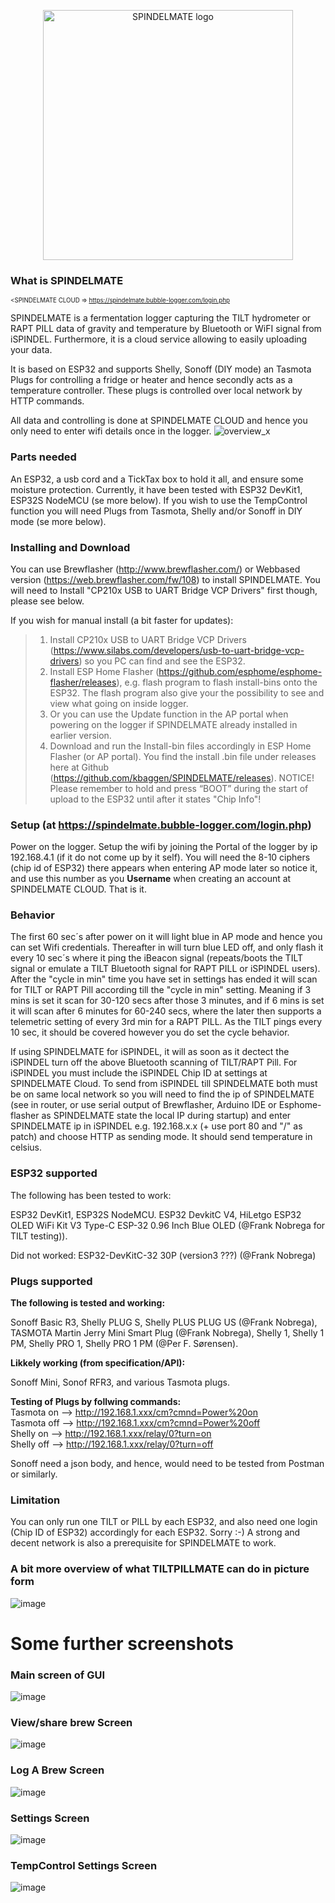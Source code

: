 <p align="center">
    <img width="400" src="https://user-images.githubusercontent.com/16992918/218797276-db2669b0-3015-4daa-a63e-b171f8bf125d.png" alt="SPINDELMATE logo">
  </p>


### What is SPINDELMATE
<sup><sub><SPINDELMATE CLOUD => https://spindelmate.bubble-logger.com/login.php</sup></sub>

SPINDELMATE is a fermentation logger capturing the TILT hydrometer or RAPT PILL data of gravity and temperature by Bluetooth or WiFI signal from iSPINDEL. Furthermore, it is a cloud service allowing to easily uploading your data.

It is based on ESP32 and supports Shelly, Sonoff (DIY mode) an Tasmota Plugs for controlling a fridge or heater and hence secondly acts as a temperature controller. These plugs is controlled over local network by HTTP commands.

All data and controlling is done at SPINDELMATE CLOUD and hence you only need to enter wifi details once in the logger.
![overview_x](https://user-images.githubusercontent.com/16992918/218760899-e3352de1-693a-4ffb-9fd5-a7318df9352b.png)



### Parts needed
An ESP32, a usb cord and a TickTax box to hold it all, and ensure some moisture protection. Currently, it have been tested with ESP32 DevKit1, ESP32S NodeMCU (se more below). If you wish to use the TempControl function you will need Plugs from Tasmota, Shelly and/or Sonoff in DIY mode (se more below).

### Installing and Download
You can use Brewflasher (http://www.brewflasher.com/) or Webbased version (https://web.brewflasher.com/fw/108) to install SPINDELMATE. You will need to Install "CP210x USB to UART Bridge VCP Drivers" first though, please see below.

If you wish for manual install (a bit faster for updates):
> 1. Install CP210x USB to UART Bridge VCP Drivers (https://www.silabs.com/developers/usb-to-uart-bridge-vcp-drivers) so you PC can find and see the ESP32.
> 2. Install ESP Home Flasher (https://github.com/esphome/esphome-flasher/releases), e.g. flash program to flash install-bins onto the ESP32. The flash program also give your the possibility to see and view what going on inside logger.
> 2. Or you can use the Update function in the AP portal when powering on the logger if SPINDELMATE already installed in earlier version. 
> 3. Download and run the Install-bin files accordingly in ESP Home Flasher (or AP portal). You find the install .bin file under releases here at Github (https://github.com/kbaggen/SPINDELMATE/releases).
NOTICE! Please remember to hold and press “BOOT” during the start of upload to the ESP32 until after it states "Chip Info"!


### Setup (at https://spindelmate.bubble-logger.com/login.php)
Power on the logger. Setup the wifi by joining the Portal of the logger by ip 192.168.4.1 (if it do not come up by it self). You will need the 8-10 ciphers (chip id of ESP32) there appears when entering AP mode later so notice it, and use this number as you __Username__ when creating an account at SPINDELMATE CLOUD. That is it. 


### Behavior
The first 60 sec´s after power on it will light blue in AP mode and hence you can set Wifi credentials. Thereafter in will turn blue LED off, and only flash it every 10 sec´s where it ping the iBeacon signal (repeats/boots the  TILT signal or emulate a TILT Bluetooth signal for RAPT PILL or iSPINDEL users). After the "cycle in min" time you have set in settings has ended it will scan for TILT or RAPT Pill according till the "cycle in min" setting. Meaning if 3 mins is set it scan for 30-120 secs after those 3 minutes, and if 6 mins is set it will scan after 6 minutes for 60-240 secs, where the later then supports a telemetric setting of every 3rd min for a RAPT PILL. As the TILT pings every 10 sec, it should be covered however you do set the cycle behavior.

If using SPINDELMATE for iSPINDEL, it will as soon as it dectect the iSPINDEL turn off the above Bluetooth scanning of TILT/RAPT Pill. For iSPINDEL you must include the iSPINDEL Chip ID at settings at SPINDELMATE Cloud. To send from iSPINDEL till SPINDELMATE both must be on same local network so you will need to find the ip of SPINDELMATE (see in router, or use serial output of Brewflasher, Arduino IDE or Esphome-flasher as SPINDELMATE state the local IP during startup) and enter SPINDELMATE ip in iSPINDEL e.g. 192.168.x.x (+ use port 80 and "/" as patch) and choose HTTP as sending mode. It should send temperature in celsius.

### ESP32 supported
The following has been tested to work: 

ESP32 DevKit1, ESP32S NodeMCU. 
ESP32 DevkitC V4, HiLetgo ESP32 OLED WiFi Kit V3 Type-C ESP-32 0.96 Inch Blue OLED (@Frank Nobrega for TILT testing)).

Did not worked:
ESP32-DevKitC-32 30P (version3 ???) (@Frank Nobrega)

### Plugs supported
__The following is tested and working:__

Sonoff Basic R3, Shelly PLUG S, Shelly PLUS PLUG US (@Frank Nobrega), TASMOTA Martin Jerry Mini Smart Plug (@Frank Nobrega), Shelly 1, Shelly 1 PM, Shelly PRO 1, Shelly PRO 1 PM (@Per F. Sørensen).

__Likkely working (from specification/API):__

Sonoff Mini, Sonof RFR3, and various Tasmota plugs.

__Testing of Plugs by follwing commands:__<br>
Tasmota on --> http://192.168.1.xxx/cm?cmnd=Power%20on <br>
Tasmota off --> http://192.168.1.xxx/cm?cmnd=Power%20off <br>
Shelly on --> http://192.168.1.xxx/relay/0?turn=on <br>
Shelly off --> http://192.168.1.xxx/relay/0?turn=off <br>

Sonoff need a json body, and hence, would need to be tested from Postman or similarly.

### Limitation
You can only run one TILT or PILL by each ESP32, and also need one login (Chip ID of ESP32) accordingly for each ESP32. Sorry :-)
A strong and decent network is also a prerequisite for SPINDELMATE to work.


### A bit more overview of what TILTPILLMATE can do in picture form
![image](https://user-images.githubusercontent.com/16992918/219751073-18175fff-60c7-46ed-8214-432159c5d816.png)



# Some further screenshots 

### Main screen of GUI
![image](https://user-images.githubusercontent.com/16992918/218799876-d7dfa0f4-a9b6-445e-ab5c-a04d56ececc2.png)


### View/share brew Screen
![image](https://user-images.githubusercontent.com/16992918/218859393-85fd9d1c-1d1d-424d-92a3-e3dde90456a9.png)


### Log A Brew Screen
![image](https://user-images.githubusercontent.com/16992918/218800730-c04548ec-1387-4909-aa2b-782bdc495381.png)


### Settings Screen
![image](https://user-images.githubusercontent.com/16992918/218800202-399dfde9-65fc-4752-b04a-77f74b4a8357.png)

### TempControl Settings Screen
![image](https://user-images.githubusercontent.com/16992918/218800329-66ce1345-066b-4c41-8fc8-bb5440f4faef.png)



